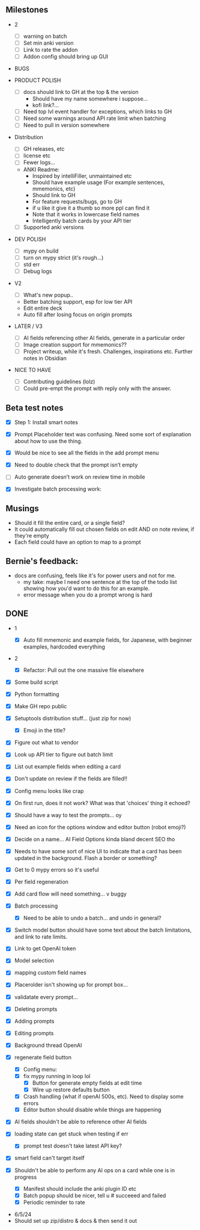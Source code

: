 ## Milestones

- 2

  - [ ] warning on batch
  - [ ] Set min anki version
  - [ ] Link to rate the addon
  - [ ] Addon config should bring up GUI

- BUGS

- PRODUCT POLISH

  - [ ] docs should link to GH at the top & the version
    - Should have my name somewhere i suppose...
    - kofi link?...
  - [ ] Need top lvl event handler for exceptions, which links to GH
  - [ ] Need some warnings around API rate limit when batching
  - [ ] Need to pull in version somewhere

- Distribution

  - [ ] GH releases, etc
  - [ ] license etc
  - [ ] Fewer logs...
  - ANKI Readme:
    - Inspired by intelliFiller, unmaintained etc
    - Should have example usage (For example sentences, mmemonics, etc)
    - Should link to GH
    - For feature requests/bugs, go to GH
    - if u like it give it a thumb so more ppl can find it
    - Note that it works in lowercase field names
    - Intelligently batch cards by your API tier
  - [ ] Supported anki versions

- DEV POLISH

  - [ ] mypy on build
  - [ ] turn on mypy strict (it's rough...)
  - [ ] std err
  - [ ] Debug logs

- V2

  - [ ] What's new popup..
  - Better batching support, esp for low tier API
  - Edit entire deck
  - Auto fill after losing focus on origin prompts

- LATER / V3

  - [ ] AI fields referencing other AI fields, generate in a particular order
  - [ ] Image creation support for mmemonics??
  - [ ] Project writeup, while it's fresh. Challenges, inspirations etc. Further notes in Obsidian

- NICE TO HAVE
  - [ ] Contributing guidelines (lolz)
  - [ ] Could pre-empt the prompt with reply only with the answer.

## Beta test notes

- [x] Step 1: Install smart notes

- [x] Prompt Placeholder text was confusing. Need some sort of explanation about how to use the thing.
- [x] Would be nice to see all the fields in the add prompt menu
- [x] Need to double check that the prompt isn’t empty
- [ ] Auto generate doesn’t work on review time in mobile

- [x] Investigate batch processing work:

## Musings

- Should it fill the entire card, or a single field?
- It could automatically fill out chosen fields on edit AND on note review, if they're empty
- Each field could have an option to map to a prompt

## Bernie's feedback:

- docs are confusing, feels like it's for power users and not for me.
  - my take: maybe I need one sentence at the top of the todo list showing how you'd want to do this for an example.
  - error message when you do a prompt wrong is hard

## DONE

- 1
  - [x] Auto fill mmemonic and example fields, for Japanese, with beginner examples, hardcoded everything
- 2

  - [x] Refactor: Pull out the one massive file elsewhere

- [x] Some build script
- [x] Python formatting
- [x] Make GH repo public
- [x] Setuptools distribution stuff... (just zip for now)
  - [x] Emoji in the title?
- [x] Figure out what to vendor
- [x] Look up API tier to figure out batch limit
- [x] List out example fields when editing a card
- [x] Don't update on review if the fields are filled!!
- [x] Config menu looks like crap
- [x] On first run, does it not work? What was that 'choices' thing it echoed?
- [x] Should have a way to test the prompts... oy
- [x] Need an icon for the options window and editor button (robot emoji?)
- [x] Decide on a name... AI Field Options kinda bland decent SEO tho
- [x] Needs to have some sort of nice UI to indicate that a card has been updated in the background. Flash a border or something?
- [x] Get to 0 mypy errors so it's useful
- [x] Per field regeneration
- [x] Add card flow will need something... v buggy
- [x] Batch processing
  - [x] Need to be able to undo a batch... and undo in general?
- [x] Switch model button should have some text about the batch limitations, and link to rate limits.
- [x] Link to get OpenAI token
- [x] Model selection
- [x] mapping custom field names
- [x] Placerolder isn't showing up for prompt box...
- [x] validatate every prompt...
- [x] Deleting prompts
- [x] Adding prompts
- [x] Editing prompts
- [x] Background thread OpenAI
- [x] regenerate field button
  - [x] Config menu:
  - [x] fix mypy running in loop lol
    - [x] Button for generate empty fields at edit time
    - [x] Wire up restore defaults button
  - [x] Crash handling (what if openAI 500s, etc). Need to display some errors
  - [x] Editor button should disable while things are happening
- [x] AI fields shouldn't be able to reference other AI fields
- [x] loading state can get stuck when testing if err
  - [x] prompt test doesn't take latest API key?
- [x] smart field can't target itself
- [x] Shouldn't be able to perform any AI ops on a card while one is in progress

  - [x] Manifest should include the anki plugin ID etc
  - [x] Batch popup should be nicer, tell u # succeeed and failed
  - [x] Periodic reminder to rate

- 6/5/24
- Should set up zip/distro & docs & then send it out
